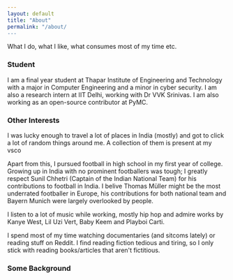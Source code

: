 ```yaml
---
layout: default
title: "About"
permalink: "/about/
---
```

What I do, what I like, what consumes most of my time etc.

### Student
I am a final year student at Thapar Institute of Engineering and Technology with a major in Computer Engineering and a minor in cyber security. I am also a research intern at IIT Delhi, working with Dr VVK Srinivas. I am also working as an open-source contributor at PyMC.

### Other Interests
I was lucky enough to travel a lot of places in India (mostly) and got to click a lot of random things around me. A collection of them is present at my vsco

Apart from this, I pursued football in high school in my first year of college. Growing up in India with no prominent footballers was tough; I greatly respect Sunil Chhetri (Captain of the Indian National Team) for his contributions to football in India. I belive Thomas Müller might be the most underrated footballer in Europe, his contributions for both national team and Bayern Munich were largely overlooked by people. 

I listen to a lot of music while working, mostly hip hop and admire works by Kanye West, Lil Uzi Vert, Baby Keem and Playboi Carti.

I spend most of my time watching documentaries (and sitcoms lately) or reading stuff on Reddit. I find reading fiction tedious and tiring, so I only stick with reading books/articles that aren't fictitious.

### Some Background
